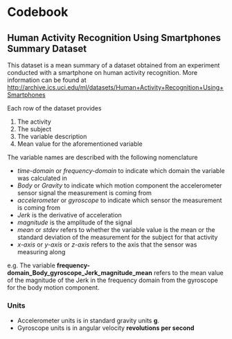 # Codebook

## Human Activity Recognition Using Smartphones Summary Dataset

This dataset is a mean summary of a dataset obtained from an experiment conducted with a smartphone on human activity 
recognition. More information can be found at 
http://archive.ics.uci.edu/ml/datasets/Human+Activity+Recognition+Using+Smartphones

Each row of the dataset provides

1. The activity
2. The subject
3. The variable description
4. Mean value for the aforementioned variable

The variable names are described with the following nomenclature
- *time-domain* or *frequency-domain* to indicate which domain the variable was calculated in
- *Body* or *Gravity* to indicate which motion component the accelerometer sensor signal the measurement is coming from
- *accelerometer* or *gyroscope* to indicate which sensor the measurement is coming from
- *Jerk* is the derivative of acceleration
- *magnitude* is the amplitude of the signal
- *mean* or *stdev* refers to whether the variable value is the mean or the standard deviation of the measurement for the 
subject for that activity
- *x-axis* or *y-axis* or *z-axis* refers to the axis that the sensor was measuring along

e.g. The variable **frequency-domain_Body_gyroscope_Jerk_magnitude_mean** refers to the mean value of the magnitude of the Jerk
in the frequency domain from the gyroscope for the body motion component. 

### Units
- Accelerometer units is in standard gravity units **g**. 
- Gyroscope units is in angular velocity **revolutions per second**
